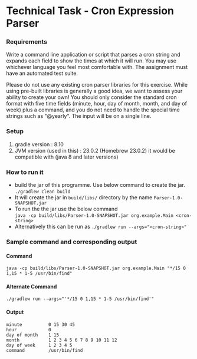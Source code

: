 # Technical Task - Cron Expression Parser

### Requirements

Write a command line application or script that parses a cron string and expands each field
to show the times at which it will run. You may use whichever language you feel most
comfortable with. The assignment must have an automated test suite.

Please do not use any existing cron parser libraries for this exercise. While using pre-built
libraries is generally a good idea, we want to assess your ability to create your own!
You should only consider the standard cron format with five time fields (minute, hour, day of
month, month, and day of week) plus a command, and you do not need to handle the special
time strings such as "@yearly". The input will be on a single line.

### Setup
1. gradle version : 8.10
2. JVM version (used in this) : 23.0.2 (Homebrew 23.0.2) it would be compatible with (java 8 and later versions)

### How to run it
- build the jar of this programme. Use below command to create the jar.<br>
  `./gradlew clean build`
- It will create the jar in `build/libs/` directory by the name `Parser-1.0-SNAPSHOT.jar`
- To run the the jar use the below command<br>
  `java -cp build/libs/Parser-1.0-SNAPSHOT.jar org.example.Main <cron-string>`
- Alternatively this can be run as
  `./gradlew run --args="<cron-string>"`


### Sample command and corresponding output
#### Command
`java -cp build/libs/Parser-1.0-SNAPSHOT.jar org.example.Main "*/15 0 1,15 * 1-5 /usr/bin/find"`
#### Alternate Command
`./gradlew run --args="'*/15 0 1,15 * 1-5 /usr/bin/find'"`
#### Output
```
minute          0 15 30 45
hour            0
day of month    1 15
month           1 2 3 4 5 6 7 8 9 10 11 12
day of week     1 2 3 4 5
command         /usr/bin/find
```